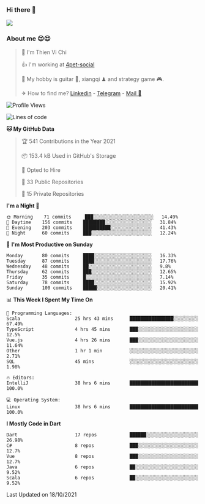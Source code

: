 ### Hi there 👋
![](https://media1.tenor.com/images/9aa4aee77151757a310fcdb4b8fd2a0a/tenor.gif?itemid=12671405)

### About me 😍😍

> 🙎 I'm Thien Vi Chi
> 
> 👍 I'm working at [4pet-social](https://github.com/4pet-social)
>
> 🥞 My hobby is guitar 🎸, xiangqi ♟ and strategy game 🎮.
> 
> ✈ How to find me? [Linkedin](https://www.linkedin.com/in/tvc12/) - [Telegram](https://t.me/yeutham212) - [Mail 📧](mailto:meomeocf98@gmail.com)
> 

<!--START_SECTION:waka-->
![Profile Views](http://img.shields.io/badge/Profile%20Views-9-blue)

![Lines of code](https://img.shields.io/badge/From%20Hello%20World%20I%27ve%20Written-745887%20lines%20of%20code-blue)

**🐱 My GitHub Data** 

> 🏆 541 Contributions in the Year 2021
 > 
> 📦 153.4 kB Used in GitHub's Storage 
 > 
> 💼 Opted to Hire
 > 
> 📜 33 Public Repositories 
 > 
> 🔑 15 Private Repositories  
 > 
**I'm a Night 🦉** 

```text
🌞 Morning    71 commits     ███░░░░░░░░░░░░░░░░░░░░░░   14.49% 
🌆 Daytime    156 commits    ████████░░░░░░░░░░░░░░░░░   31.84% 
🌃 Evening    203 commits    ██████████░░░░░░░░░░░░░░░   41.43% 
🌙 Night      60 commits     ███░░░░░░░░░░░░░░░░░░░░░░   12.24%

```
📅 **I'm Most Productive on Sunday** 

```text
Monday       80 commits     ████░░░░░░░░░░░░░░░░░░░░░   16.33% 
Tuesday      87 commits     ████░░░░░░░░░░░░░░░░░░░░░   17.76% 
Wednesday    48 commits     ██░░░░░░░░░░░░░░░░░░░░░░░   9.8% 
Thursday     62 commits     ███░░░░░░░░░░░░░░░░░░░░░░   12.65% 
Friday       35 commits     █░░░░░░░░░░░░░░░░░░░░░░░░   7.14% 
Saturday     78 commits     ████░░░░░░░░░░░░░░░░░░░░░   15.92% 
Sunday       100 commits    █████░░░░░░░░░░░░░░░░░░░░   20.41%

```


📊 **This Week I Spent My Time On** 

```text
💬 Programming Languages: 
Scala                    25 hrs 43 mins      ████████████████░░░░░░░░░   67.49% 
TypeScript               4 hrs 45 mins       ███░░░░░░░░░░░░░░░░░░░░░░   12.5% 
Vue.js                   4 hrs 26 mins       ███░░░░░░░░░░░░░░░░░░░░░░   11.64% 
Other                    1 hr 1 min          ░░░░░░░░░░░░░░░░░░░░░░░░░   2.71% 
SQL                      45 mins             ░░░░░░░░░░░░░░░░░░░░░░░░░   1.98%

🔥 Editors: 
IntelliJ                 38 hrs 6 mins       █████████████████████████   100.0%

💻 Operating System: 
Linux                    38 hrs 6 mins       █████████████████████████   100.0%

```

**I Mostly Code in Dart** 

```text
Dart                     17 repos            ██████░░░░░░░░░░░░░░░░░░░   26.98% 
C#                       8 repos             ███░░░░░░░░░░░░░░░░░░░░░░   12.7% 
Vue                      8 repos             ███░░░░░░░░░░░░░░░░░░░░░░   12.7% 
Java                     6 repos             ██░░░░░░░░░░░░░░░░░░░░░░░   9.52% 
Scala                    6 repos             ██░░░░░░░░░░░░░░░░░░░░░░░   9.52%

```



 Last Updated on 18/10/2021
<!--END_SECTION:waka-->